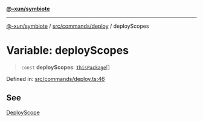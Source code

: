 [**@-xun/symbiote**](../../../../README.md)

***

[@-xun/symbiote](../../../../README.md) / [src/commands/deploy](../README.md) / deployScopes

# Variable: deployScopes

> `const` **deployScopes**: [`ThisPackage`](../../../configure/enumerations/ThisPackageGlobalScope.md#thispackage)[]

Defined in: [src/commands/deploy.ts:46](https://github.com/Xunnamius/symbiote/blob/0437dc127bb0574f19f66370b2ed3a70bfedfd5d/src/commands/deploy.ts#L46)

## See

[DeployScope](../../../configure/enumerations/ThisPackageGlobalScope.md)
